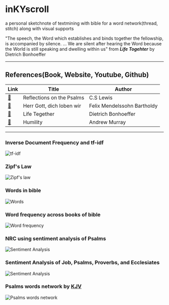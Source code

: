 # inKYscroll
a personal sketchnote of textmining with bible for a word network(thread, stitch) along with visual supports

"The speech, the Word which establishes and binds together the fellowship, is accompanied by silence. ...
We are silent after hearing the Word because the World is still speaking and dwelling within us"  from _**Life Togehter**_  by Dietrich Bonhoeffer

-------------------------------------------------------------------------------------------------------------------------------------
## References(Book, Website, Youtube, Github)
|  Link  | Title | Author |
|--------|-------|--------|
|[:link:](https://korycapps.files.wordpress.com/2012/11/cs-lewis-on-the-psalms.pdf) | Reflections on the Psalms | C.S Lewis |
|[:link:](https://www.carus-verlag.com/en/choir/sacred-choral-music/mendelssohn-herr-gott-dich-loben-wir-church-music-ix.html) | Herr Gott, dich loben wir | Felix Mendelssohn Bartholdy |
|[:link:](https://static1.squarespace.com/static/518c65fee4b0887d9a39138d/t/5827e7aab3db2b0f3d311bf5/1479010229503/Life+Together_Eng.pdf) | Life Tegether | Dietrich Bonhoeffer |
|[:link:](https://https://youtu.be/7JGIDsfHqO8) | Humility | Andrew Murray |

--------------------------------------------------------------------------------------------------------------------------------------
### Inverse Document Frequency and tf-idf
![tf-idf](https://github.com/inkyscope/inkyscroll/blob/master/figures/tf-idf.png)

### Zipf's Law
![Zipf's law](https://github.com/inkyscope/inkyscroll/blob/master/figures/Zipf'sLawofNewTestament.png)

### Words in bible
![Words](https://github.com/inkyscope/inkyscroll/blob/master/figures/TestamentWords.png)

### Word frequency across books of bible
![Word frequency](https://github.com/inkyscope/inkyscroll/blob/master/figures/WordFrequency.png)

### NRC using sentiment analysis of Psalms
![Sentiment Analysis](https://github.com/inkyscope/inkyscroll/blob/master/figures/PsalmsSentimentFlow.gif)

### Sentiment Analysis of Job, Psalms, Proverbs, and Ecclesiates
![Sentiment Analysis](https://github.com/inkyscope/inkyscroll/blob/master/figures/BingSentimentAnalysis.png)

### Psalms words network by [KJV](https://www.kingjamesbibleonline.org/)
![Psalms words network](https://github.com/inkyscope/inkyscroll/blob/master/figures/psalms_scroll.png)
